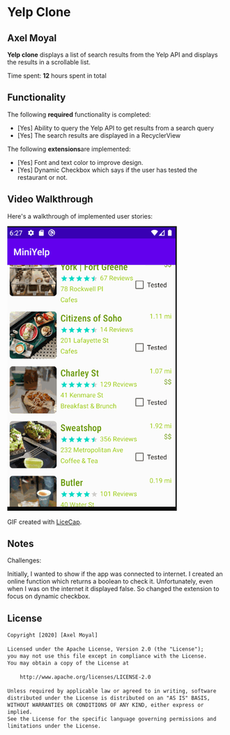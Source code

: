 # Yelp Clone


## Axel Moyal

**Yelp clone** displays a list of search results from the Yelp API and displays the results in a scrollable list.

Time spent: **12** hours spent in total

## Functionality 

The following **required** functionality is completed:

* [Yes] Ability to query the Yelp API to get results from a search query
* [Yes] The search results are displayed in a RecyclerView


The following **extensions**are implemented:

* [Yes] Font and text color to improve design.
* [Yes] Dynamic Checkbox which says if the user has tested the restaurant or not.


## Video Walkthrough

Here's a walkthrough of implemented user stories:

<img src='YelpV.gif' title='Video Walkthrough' width='' alt='Video Walkthrough' />

GIF created with [LiceCap](http://www.cockos.com/licecap/).

## Notes

Challenges:

Initially, I wanted to show if the app was connected to internet. I created an online function which returns a boolean to check it. Unfortunately, even when I was on the internet it displayed false. So changed the extension to focus on dynamic checkbox. 

## License

    Copyright [2020] [Axel Moyal]

    Licensed under the Apache License, Version 2.0 (the "License");
    you may not use this file except in compliance with the License.
    You may obtain a copy of the License at

        http://www.apache.org/licenses/LICENSE-2.0

    Unless required by applicable law or agreed to in writing, software
    distributed under the License is distributed on an "AS IS" BASIS,
    WITHOUT WARRANTIES OR CONDITIONS OF ANY KIND, either express or implied.
    See the License for the specific language governing permissions and
    limitations under the License.